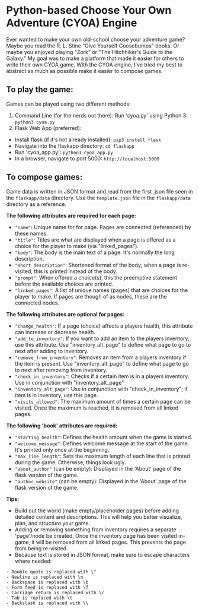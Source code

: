 # Python-based Choose Your Own Adventure (CYOA) Engine
Ever wanted to make your own old-school choose your adventure game?  Maybe you read the R. L. Stine "Give Yourself
Goosebumps" books. Or maybe you enjoyed playing "Zork" or "The Hitchhiker's Guide to the Galaxy."  My goal was to make
a platform that made it easier for others to write their own CYOA game.  With the CYOA engine, I've tried my best to
abstract as much as possible make it easier to compose games.

## To play the game:
Games can be played using two different methods:
1) Command Line (for the nerds out there): Run 'cyoa.py' using Python 3: `python3 cyoa.py`
2) Flask Web App (preferred):
- Install flask (if it's not already installed): `pip3 install flask`
- Navigate into the flaskapp directory: `cd flaskapp`
- Run 'cyoa_app.py': `python3 cyoa_app.py`
- In a browser, navigate to port 5000: `http://localhost:5000`

## To compose games:
Game data is written in JSON format and read from the first .json file seen in the `flaskapp/data` directory.  Use the `template.json` file in
 the `flaskapp/data` directory as a reference.

**The following attributes are required for each page:**
- `"name"`: Unique name for for page.  Pages are connected (referenced) by these names.
- `"title"`: Titles are what are displayed when a page is offered as a choice for the player to make (via "linked_pages").
- `"body"`: The body is the main text of a page.  It's normally the long description.
- `"short_description"`: Shortened format of the body; when a page is re-visited, this is printed instead of the body.
- `"prompt"`: When offered a choice(s), this the preemptive statement before the available choices are printed.
- `"linked_pages"`: A list of unique names (pages) that are choices for the player to make.  If pages are though of as
nodes, these are the connected nodes.

**The following attributes are optional for pages:**
- `"change_health"`: If a page (choice) affects a players health, this attribute can increase or decrease health.
- `"add_to_inventory"`: If you want to add an item to the players inventory, use this attribute.  Use "inventory_alt_page"
to define what page to go to next after adding to inventory.
- `"remove_from_inventory"`: Removes an item from a players inventory if the item is present.  Use "inventory_alt_page"
to define what page to go to next after removing from inventory.
- `"check_in_inventory"`: Checks if a certain item is in a players inventory.  Use in conjunction with "inventory_alt_page"
- `"inventory_alt_page"`: Use in conjunction with "check_in_inventory"; if item is in inventory, use this page.
- `"visits_allowed"`: The maximum amount of times a certain page can be visited.  Once the maximum is reached, it is removed
from all linked pages.

**The following 'book' attributes are required:**
- `"starting_health"`: Defines the health amount when the game is started.
- `"welcome_message"`: Defines welcome message at the start of the game.  It's printed only once at the beginning.
- `"max_line_length"`: Sets the maximum length of each line that is printed during the game.  Otherwise, things look ugly.
- `"about_author"` (can be empty): Displayed in the 'About' page of the flask version of the game.
- `"author_website"` (can be empty): Displayed in the 'About' page of the flask version of the game.

**Tips:**
- Build out the world (make empty/placeholder pages) before adding detailed content and descriptions.  This will help you better
visualize, plan, and structure your game.
- Adding or removing something from inventory requires a separate 'page'/node be created.  Once the inventory page has
been visited in-game, it will be removed from all linked pages.  This prevents the page from being re-visited.
- Because text is stored in JSON format, make sure to escape characters where needed:
````
- Double quote is replaced with \"
- Newline is replaced with \n
- Backspace is replaced with \b
- Form feed is replaced with \f
- Carriage return is replaced with \r
- Tab is replaced with \t
- Backslash is replaced with \\
````
